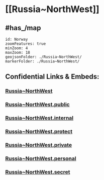 
# [[Russia~NorthWest]]

## #has_/map  

```leaflet
id: Norway
zoomFeatures: true 
minZoom: 4 
maxZoom: 18
geojsonFolder: ./Russia~NorthWest/
markerFolder: ./Russia~NorthWest/
```


## Confidential Links & Embeds: 

### [Russia~NorthWest](/_Standards/Earth/Continent/Europe/Europe~East/Russia/Russia~NorthWest.md) 

### [Russia~NorthWest.public](/_public/Earth/Continent/Europe/Europe~East/Russia/Russia~NorthWest.public.md) 

### [Russia~NorthWest.internal](/_internal/Earth/Continent/Europe/Europe~East/Russia/Russia~NorthWest.internal.md) 

### [Russia~NorthWest.protect](/_protect/Earth/Continent/Europe/Europe~East/Russia/Russia~NorthWest.protect.md) 

### [Russia~NorthWest.private](/_private/Earth/Continent/Europe/Europe~East/Russia/Russia~NorthWest.private.md) 

### [Russia~NorthWest.personal](/_personal/Earth/Continent/Europe/Europe~East/Russia/Russia~NorthWest.personal.md) 

### [Russia~NorthWest.secret](/_secret/Earth/Continent/Europe/Europe~East/Russia/Russia~NorthWest.secret.md)

